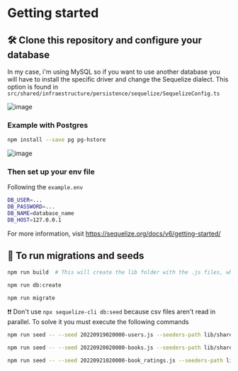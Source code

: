 # Getting started 

## 🛠 Clone this repository and configure your database

In my case, i'm using MySQL so if you want to use another database you will have to install the specific driver and change the Sequelize dialect. 
This option is found in ```src/shared/infraestructure/persistence/sequelize/SequelizeConfig.ts```

![image](https://user-images.githubusercontent.com/82684580/191640637-c22574ad-5e27-4ac5-84a0-d1fffb78e930.png)
### Example with Postgres
```sh
npm install --save pg pg-hstore
```
![image](https://user-images.githubusercontent.com/82684580/191640775-01da6737-75e6-4baa-a179-31045a977f91.png)

### Then set up your env file
Following the `example.env`
```sh
DB_USER=... 
DB_PASSWORD=... 
DB_NAME=database_name 
DB_HOST=127.0.0.1
```
For more information, visit https://sequelize.org/docs/v6/getting-started/

## 🚀 To run migrations and seeds
```sh
npm run build  # This will create the lib folder with the .js files, where Sequelize entries are located
```
```sh
npm run db:create
```
```sh
npm run migrate
```
❗❗ Don't use ```npx sequelize-cli db:seed``` because csv files aren't read in parallel. To solve it you must execute the following commands
```sh
npm run seed -- --seed 20220919020000-users.js --seeders-path lib/shared/infraestructure/persistence/sequelize/seeds
```
```sh
npm run seed -- --seed 20220920020000-books.js --seeders-path lib/shared/infraestructure/persistence/sequelize/seeds
```
```sh
npm run seed -- --seed 20220921020000-book_ratings.js --seeders-path lib/shared/infraestructure/persistence/sequelize/seeds
```
